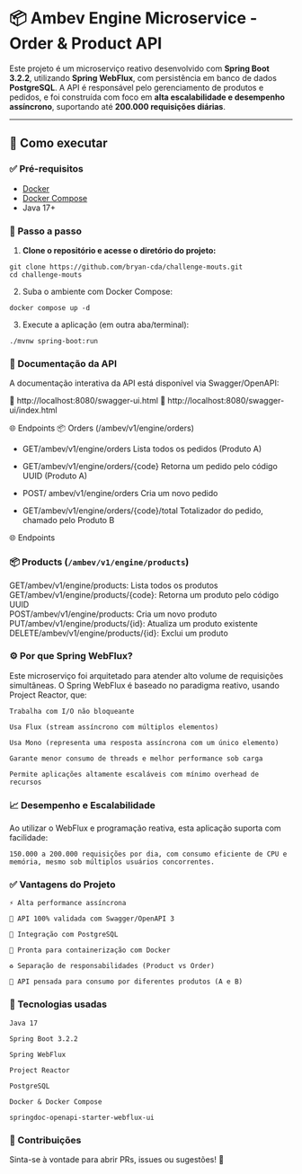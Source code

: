 # 📦 Ambev Engine Microservice - Order & Product API

Este projeto é um microserviço reativo desenvolvido com **Spring Boot 3.2.2**, utilizando **Spring WebFlux**, com persistência em banco de dados **PostgreSQL**. A API é responsável pelo gerenciamento de produtos e pedidos, e foi construída com foco em **alta escalabilidade e desempenho assíncrono**, suportando até **200.000 requisições diárias**.

---

## 🚀 Como executar

### ✅ Pré-requisitos

- [Docker](https://www.docker.com/)
- [Docker Compose](https://docs.docker.com/compose/install/)
- Java 17+

### 🧱 Passo a passo

1. **Clone o repositório e acesse o diretório do projeto:**

```
git clone https://github.com/bryan-cda/challenge-mouts.git
cd challenge-mouts
```
2. Suba o ambiente com Docker Compose:
```
docker compose up -d
```
3. Execute a aplicação (em outra aba/terminal):
```
./mvnw spring-boot:run
```

### 📖 Documentação da API

A documentação interativa da API está disponível via Swagger/OpenAPI:

🔗 http://localhost:8080/swagger-ui.html
🔗 http://localhost:8080/swagger-ui/index.html

🌐 Endpoints
📦 Orders (/ambev/v1/engine/orders)

- GET/ambev/v1/engine/orders
Lista todos os pedidos (Produto A)

- GET/ambev/v1/engine/orders/{code}
Retorna um pedido pelo código UUID (Produto A)

- POST/ ambev/v1/engine/orders
Cria um novo pedido

- GET/ambev/v1/engine/orders/{code}/total
Totalizador do pedido, chamado pelo Produto B

🌐 Endpoints
### 📦 Products (`/ambev/v1/engine/products`)

GET/ambev/v1/engine/products: Lista todos os produtos                        
GET/ambev/v1/engine/products/{code}: Retorna um produto pelo código UUID             
POST/ambev/v1/engine/products: Cria um novo produto                             
PUT/ambev/v1/engine/products/{id}: Atualiza um produto existente                   
DELETE/ambev/v1/engine/products/{id}: Exclui um produto     

### ⚙️ Por que Spring WebFlux?

Este microserviço foi arquitetado para atender alto volume de requisições simultâneas. O Spring WebFlux é baseado no paradigma reativo, usando Project Reactor, que:

    Trabalha com I/O não bloqueante

    Usa Flux (stream assíncrono com múltiplos elementos)

    Usa Mono (representa uma resposta assíncrona com um único elemento)

    Garante menor consumo de threads e melhor performance sob carga

    Permite aplicações altamente escaláveis com mínimo overhead de recursos

### 📈 Desempenho e Escalabilidade

Ao utilizar o WebFlux e programação reativa, esta aplicação suporta com facilidade:

    150.000 a 200.000 requisições por dia, com consumo eficiente de CPU e memória, mesmo sob múltiplos usuários concorrentes.

### ✅ Vantagens do Projeto

    ⚡ Alta performance assíncrona

    🧪 API 100% validada com Swagger/OpenAPI 3

    🐘 Integração com PostgreSQL

    🐳 Pronta para containerização com Docker

    ♻️ Separação de responsabilidades (Product vs Order)

    🔗 API pensada para consumo por diferentes produtos (A e B)

### 📄 Tecnologias usadas

    Java 17

    Spring Boot 3.2.2

    Spring WebFlux

    Project Reactor

    PostgreSQL

    Docker & Docker Compose

    springdoc-openapi-starter-webflux-ui

### 🧠 Contribuições

Sinta-se à vontade para abrir PRs, issues ou sugestões! 🚀
